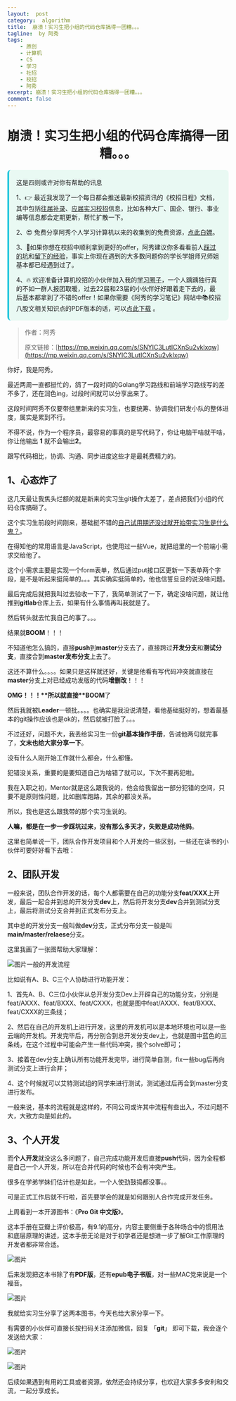```yaml
---
layout:  post
category:  algorithm
title:  崩溃！实习生把小组的代码仓库搞得一团糟。。。
tagline:  by 阿秀
tags:
    - 原创
    - 计算机
    - CS
    - 学习
    - 社招
    - 校招
    - 阿秀
excerpt: 崩溃！实习生把小组的代码仓库搞得一团糟。。。
comment: false
---
```


<h1 align="center">崩溃！实习生把小组的代码仓库搞得一团糟。。。</h1>

<div style="border-color: #24C6DC;
            background-color: #e9f9f3;         
            margin: 1rem 0;
        padding: .25rem 1rem;
        border-left-width: .3rem;
        border-left-style: solid;
        border-radius: .5rem;
        color: inherit;">
  <p>这是四则或许对你有帮助的讯息</p>
  <p>1、👉 最近我发现了一个每日都会推送最新校招资讯的《校招日程》文档，其中包括<a href="https://flowus.cn/ee50d5eb-3cd5-4f74-880e-95b215dd4ff2" target="_blank">往届补录</a>、<a href="https://flowus.cn/5f327c98-1e31-46c8-b86b-5ac6105e021f" target="_blank">应届实习校招</a>信息，比如各种大厂、国企、银行、事业编等信息都会定期更新，帮忙扩散一下。</p>  
  <p>2、😍
    免费分享阿秀个人学习计算机以来的收集到的免费资源，<a style="text-decoration: underline" href="/notes/07-resources/01-free/01-introduce.html" target="_blank">点此白嫖</a>。
  </p>
  <p>3、🚀如果你想在校招中顺利拿到更好的offer，阿秀建议你多看看前人<a style="text-decoration: underline" href="https://www.yuque.com/tuobaaxiu/httmmc/npg1k81zeq4wfpyz" target="_blank">踩过的坑</a>和<a style="text-decoration: underline"  target="_blank" href="https://www.yuque.com/tuobaaxiu/httmmc/gge9ppd0mbu2d3dp">留下的经验</a>，事实上你现在遇到的大多数问题你的学长学姐师兄师姐基本都已经遇到过了。
  </p>
  <p>4、🔥 欢迎准备计算机校招的小伙伴加入我的<a  style="text-decoration: underline" href="https://www.yuque.com/tuobaaxiu/httmmc/xg0otqvc17wfx4u9" target="_blank">学习圈子</a>，一个人踽踽独行真的不如一群人报团取暖，过去22届和23届的小伙伴好好跟着走下去的，最后基本都拿到了不错的offer！如果你需要《阿秀的学习笔记》网站中📚︎校招八股文相关知识点的PDF版本的话，可以<a style="text-decoration: underline" href="/notes/08-other/02-question.html#_5、如何下载阿秀的学习笔记内容pdf版本" target="_blank">点此下载</a> 。</p>   </div>

> 作者：阿秀
>
> 原文链接：[https://mp.weixin.qq.com/s/SNYIC3LutICXnSu2vklxqw](https://mp.weixin.qq.com/s/SNYIC3LutICXnSu2vklxqw)

你好，我是阿秀。

最近两周一直都挺忙的，鸽了一段时间的Golang学习路线和前端学习路线写的差不多了，还在润色ing，过段时间就可以分享出来了。

这段时间阿秀不仅要带组里新来的实习生，也要统筹、协调我们研发小队的整体进度，属实是累到不行。

不得不说，作为一个程序员，最容易的事真的是写代码了，你让电脑干啥就干啥，你让他输出 **1** 就不会输出**2**。

跟写代码相比，协调、沟通、同步进度这些才是最耗费精力的。

## 1、心态炸了

这几天最让我焦头烂额的就是新来的实习生git操作太差了，差点把我们小组的代码仓库搞砸了。

这个实习生前段时间刚来，基础挺不错的[自己试用期还没过就开始带实习生是什么鬼？](http://mp.weixin.qq.com/s?__biz=Mzg2MDU0ODM3MA==&mid=2247496402&idx=1&sn=89117b3e60b39d370031fa64fef6cd54&chksm=ce260eaff95187b9845cb7a90d05a210e2f78d7332b4835dce9f02f99b0357091c7162cb3ba2&scene=21#wechat_redirect)。

在得知他的常用语言是JavaScript，也使用过一些Vue，就把组里的一个前端小需求交给他了。

这个小需求主要是实现一个form表单，然后通过put接口区更新一下表单两个字段，是不是听起来挺简单的。。。其实确实挺简单的，他也信誓旦旦的说没啥问题。

最后完成后就把我叫过去验收一下了，我简单测试了一下，确定没啥问题，就让他推到**gitlab**仓库上去，如果有什么事情再叫我就是了。

然后转头就去忙我自己的事了。。。

结果就**BOOM**！！！

不知道他怎么搞的，直接**push**到**master**分支去了，直接跨过**开发分支**和**测试分支**，直接合到**master发布分支**上去了。

这还不算什么。。。。如果只是这样就还好，关键是他看有写代码冲突就直接在**master**分支上对已经成功发版的代码**增删改**！！！

**OMG！！！\**所以就直接\**BOOM**了

然后我就被**Leader**一顿批。。。。也确实是我没说清楚，看他基础挺好的，想着最基本的git操作应该也是ok的，然后就被打脸了。。。

不过还好，问题不大，我丢给实习生一份**git基本操作手册**，告诫他两句就完事了，**文末也给大家分享一下**。

没有什么人刚开始工作就什么都会，什么都懂。

犯错没关系，重要的是要知道自己为啥错了就可以，下次不要再犯啦。

我在入职之初，Mentor就是这么跟我说的，他会给我留出一部分犯错的空间，只要不是原则性问题，比如删库跑路，其余的都没关系。

所以，我也是这么跟我带的那个实习生说的。

**人嘛，都是在一步一步踩坑过来，没有那么多天才，失败是成功他妈**。

这里也简单说一下，团队合作开发项目和个人开发的一些区别，一些还在读书的小伙伴可要好好看下去哦：

## 2、团队开发

一般来说，团队合作开发的话，每个人都需要在自己的功能分支**feat/XXX**上开发，最后一起合并到总的开发分支**dev**上，然后将开发分支**dev**合并到测试分支上，最后将测试分支合并到正式发布分支上。

其中总的开发分支一般叫做**dev**分支，正式分布分支一般是叫**main/master/relaese**分支。

这里我画了一张图帮助大家理解：

![图片](https://axiu-image-bed.oss-cn-shanghai.aliyuncs.com/img/202205121654308.png)一般的开发流程

比如说有A、B、C三个人协助进行功能开发：

1、首先A、B、C三位小伙伴从总开发分支Dev上开辟自己的功能分支，分别是feat/AXXX、feat/BXXX、feat/CXXX，也就是图中feat/AXXX、feat/BXXX、feat/CXXX的三条线；

2、然后在自己的开发机上进行开发，这里的开发机可以是本地环境也可以是一些云端的开发机。开发完毕后，再分别合到总开发分支dev上，也就是图中蓝色的三条线，在这个过程中可能会产生一些代码冲突，挨个solve即可；

3、接着在dev分支上确认所有功能开发完毕，进行简单自测，fix一些bug后再向测试分支上进行合并；

4、这个时候就可以艾特测试组的同学来进行测试，测试通过后再合到master分支进行发布。

一般来说，基本的流程就是这样的，不同公司或许其中流程有些出入，不过问题不大，大致方向是如此的。

## 3、个人开发

而**个人开发**就没这么多问题了，自己完成功能开发后直接**push**代码，因为全程都是自己一个人开发，所以在合并代码的时候也不会有冲突产生。

很多在学弟学妹们估计也是如此，一个人使劲鼓捣都没事。。

可是正式工作后就不行啦，首先要学会的就是如何跟别人合作完成开发任务。

上周看到一本开源图书：《**Pro Git 中文版**》。

这本手册在豆瓣上评价极高，有9.1的高分，内容主要侧重于各种场合中的惯用法和底层原理的讲述，这本手册无论是对于初学者还是想进一步了解Git工作原理的开发者都非常合适。

![图片](https://axiu-image-bed.oss-cn-shanghai.aliyuncs.com/img/202205121654745.png)

后来发现把这本书除了有**PDF版**，还有**epub电子书版**，对一些MAC党来说是一个福音。

![图片](https://axiu-image-bed.oss-cn-shanghai.aliyuncs.com/img/202205121654740.png)

我就给实习生分享了这两本图书，今天也给大家分享一下。

有需要的小伙伴可直接长按扫码关注添加微信，回复 「**git**」 即可下载，我会逐个发送给大家：

![图片](https://axiu-image-bed.oss-cn-shanghai.aliyuncs.com/img/202205121654432.jpeg)

![图片](https://axiu-image-bed.oss-cn-shanghai.aliyuncs.com/img/202205121654471.png)

后续如果遇到有用的工具或者资源，依然还会持续分享，也欢迎大家多多安利和交流，一起分享成长。





